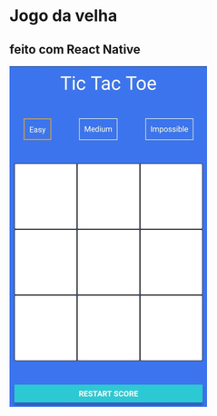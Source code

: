 # Jogo da velha
## feito com React Native

![img-game](https://github.com/juliop3p/tic-tac-toe-app/blob/master/game-tic-tac-toe.png)
